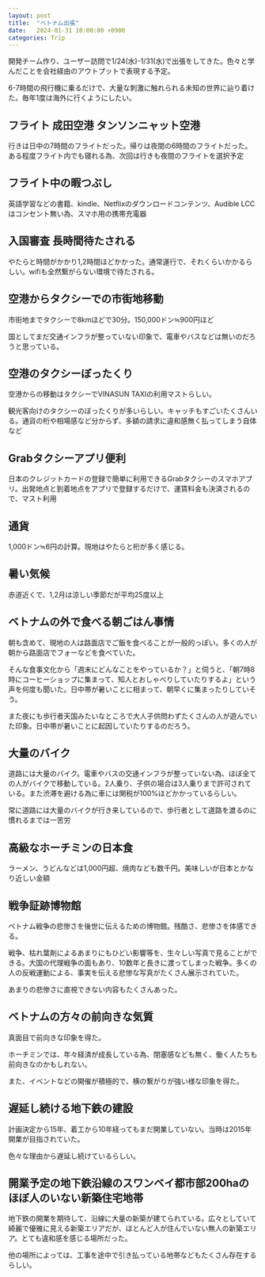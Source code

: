 ```yaml
---
layout: post
title:  "ベトナム出張"
date:   2024-01-31 10:00:00 +0900
categories: Trip
---
```


開発チーム作り、ユーザー訪問で1/24(水)-1/31(水)で出張をしてきた。色々と学んだことを会社経由のアウトプットで表現する予定。

6-7時間の飛行機に乗るだけで、大量な刺激に触れられる未知の世界に辿り着けた。毎年1度は海外に行くようにしたい。

## フライト 成田空港 タンソンニャット空港
行きは日中の7時間のフライトだった。帰りは夜間の6時間のフライトだった。ある程度フライト内でも寝れる為、次回は行きも夜間のフライトを選択予定

## フライト中の暇つぶし
英語学習などの書籍、kindle、Netflixのダウンロードコンテンツ、Audible LCCはコンセント無い為、スマホ用の携帯充電器

## 入国審査 長時間待たされる
やたらと時間がかかり1,2時間ほどかかった。通常運行で、それくらいかかるらしい。wifiも全然繋がらない環境で待たされる。

## 空港からタクシーでの市街地移動
市街地までタクシーで8kmほどで30分。150,000ドン≒900円ほど

国としてまだ交通インフラが整っていない印象で、電車やバスなどは無いのだろうと思っている。

## 空港のタクシーぼったくり
空港からの移動はタクシーでVINASUN TAXIの利用マストらしい。

観光客向けのタクシーのぼったくりが多いらしい。キャッチもすごいたくさんいる。通貨の桁や相場感など分からず、多額の請求に違和感無く払ってしまう自体など

## Grabタクシーアプリ便利
日本のクレジットカードの登録で簡単に利用できるGrabタクシーのスマホアプリ。出発地点と到着地点をアプリで登録するだけで、運賃料金も決済されるので、マスト利用

## 通貨
1,000ドン≒6円の計算。現地はやたらと桁が多く感じる。

## 暑い気候
赤道近くで、1,2月は涼しい季節だが平均25度以上

## ベトナムの外で食べる朝ごはん事情
朝も含めて、現地の人は路面店でご飯を食べることが一般的っぽい。多くの人が朝から路面店でフォーなどを食べていた。

そんな食事文化から「週末にどんなことをやっているか？」と伺うと、「朝7時8時にコーヒーショップに集まって、知人とおしゃべりしていたりするよ」という声を何度も聞いた。日中帯が暑いことに相まって、朝早くに集まったりしていそう。

また夜にも歩行者天国みたいなところで大人子供問わずたくさんの人が遊んでいた印象。日中帯が暑いことに起因していたりするのだろう。

## 大量のバイク
道路には大量のバイク。電車やバスの交通インフラが整っていない為、ほぼ全ての人がバイクで移動している。2人乗り、子供の場合は3人乗りまで許可されている。また渋滞を避ける為に車には関税が100%ほどかかっているらしい。

常に道路には大量のバイクが行き来しているので、歩行者として道路を渡るのに慣れるまでは一苦労

## 高級なホーチミンの日本食
ラーメン、うどんなどは1,000円超、焼肉なども数千円。美味しいが日本とかなり近しい金額

## 戦争証跡博物館
ベトナム戦争の悲惨さを後世に伝えるための博物館。残酷さ、悲惨さを体感できる。

戦争、枯れ葉剤によるあまりにもひどい影響等を、生々しい写真で見ることができる。大国の代理戦争の面もあり、10数年と長きに渡ってしまった戦争。多くの人の反戦運動による、事実を伝える悲惨な写真がたくさん展示されていた。

あまりの悲惨さに直視できない内容もたくさんあった。

## ベトナムの方々の前向きな気質
真面目で前向きな印象を得た。

ホーチミンでは、年々経済が成長している為、閉塞感なども無く、働く人たちも前向きなのかもしれない。

また、イベントなどの開催が積極的で、横の繋がりが強い様な印象を得た。

## 遅延し続ける地下鉄の建設
計画決定から15年、着工から10年経ってもまだ開業していない。当時は2015年開業が目指されていた。

色々な理由から遅延し続けているらしい。

## 開業予定の地下鉄沿線のスワンベイ都市部200haのほぼ人のいない新築住宅地帯
地下鉄の開業を期待して、沿線に大量の新築が建てられている。広々としていて綺麗で優雅に見える新築エリアだが、ほとんど人が住んでいない無人の新築エリア。とても違和感を感じる場所だった。

他の場所によっては、工事を途中で引き払っている地帯などもたくさん存在するらしい。
